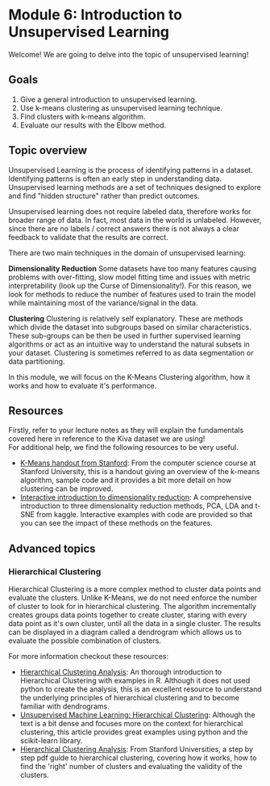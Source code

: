 Module 6: Introduction to Unsupervised Learning
======

Welcome! We are going to delve into the topic of unsupervised learning!

Goals
---
1. Give a general introduction to unsupervised learning.
2. Use k-means clustering as unsupervised learning technique.
3. Find clusters with k-means algorithm.
4. Evaluate our results with the Elbow method.

Topic overview
----
Unsupervised Learning is the process of identifying patterns in a dataset. Identifying patterns is often an early step in understanding data. Unsupervised learning methods are a set of techniques designed to explore and find "hidden structure" rather than predict outcomes.

Unsupervised learning does not require labeled data, therefore works for broader range of data. In fact, most data in the world is unlabeled. However, since there are no labels / correct answers there is not always a clear feedback to validate that the results are correct.

There are two main techniques in the domain of unsupervised learning:

**Dimensionality Reduction**
Some datasets have too many features causing problems with over-fitting, slow model fitting time and issues with metric interpretability (look up the Curse of Dimensionality!). For this reason, we look for methods to reduce the number of features used to train the model while maintaining most of the variance/signal in the data.

**Clustering**
Clustering is relatively self explanatory. These are methods which divide the dataset into subgroups based on similar characteristics. These sub-groups can be then be used in further supervised learning algorithms or act as an intuitive way to understand the natural subsets in your dataset. Clustering is sometimes referred to as data segmentation or data partitioning.

In this module, we will focus on the K-Means Clustering algorithm, how it works and how to evaluate it's performance.

Resources
----

Firstly, refer to your lecture notes as they will explain the fundamentals covered here in reference to the Kiva dataset we are using!  
For additional help, we find the following resources to be very useful.

- [K-Means handout from Stanford](http://stanford.edu/~cpiech/cs221/handouts/kmeans.html/):
From the computer science course at Stanford University, this is a handout giving an overview of the k-means algorithm, sample code and it provides a bit more detail on how clustering can be improved.
- [Interactive introduction to dimensionality reduction](https://www.kaggle.com/arthurtok/interactive-intro-to-dimensionality-reduction): A comprehensive introduction to three dimensionality reduction methods, PCA, LDA and t-SNE from kaggle. Interactive examples with code are provided so that you can see the impact of these methods on the features.


Advanced topics
----

### Hierarchical Clustering
Hierarchical Clustering is a more complex method to cluster data points and evaluate the clusters. Unlike K-Means, we do not need enforce the number of cluster to look for in hierarchical clustering. The algorithm incrementally creates groups data points together to create cluster, staring with every data point as it's own cluster, until all the data in a single cluster. The results can be displayed in a diagram called a dendrogram which allows us to evaluate the possible combination of clusters.

For more information checkout these resources:

- [Hierarchical Clustering Analysis](https://afit-r.github.io/hc_clustering): An thorough introduction to Hierarchical Clustering with examples in R. Although it does not used python to create the analysis, this is an excellent resource to understand the underlying principles of hierarchical clustering and to become familiar with dendrograms.
- [Unsupervised Machine Learning: Hierarchical Clustering](https://pythonprogramming.net/hierarchical-clustering-machine-learning-python-scikit-learn/): Although the text is a bit dense and focuses more on the context for hierarchical clustering, this article provides great examples using python and the scikit-learn library.
- [Hierarchical Clustering Analysis](http://84.89.132.1/~michael/stanford/maeb7.pdf): From Stanford Universities, a step by step pdf guide to hierarchical clustering, covering how it works, how to find the 'right' number of clusters and evaluating the validity of the clusters.